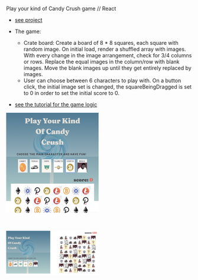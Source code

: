 Play your kind of Candy Crush game // React

- [see project](https://sweta-candy-crash.netlify.app)

- The game:
  - Crate board: Create a board of 8 \* 8 squares, each square with random image. On initial load, render a shuffled array with images. With every change in the image arrangement, check for 3/4 columns or rows. Replace the equal images in the column/row with blank images. Move the blank images up until they get entirely replaced by images.
  - User can choose between 6 characters to play with. On a button click, the initial image set is changed, the squareBeingDragged is set to 0 in order to set the initial score to 0.
- [see the tutorial for the game logic](https://www.youtube.com/watch?v=PBrEq9Wd6_U&t=2798s)

<p align-items: center>
    <img src='./readme-images/Screenshot-candy-crush-1.png' width='250'>
</p>
<br/>
<p align-items: center>
    <img src='./readme-images/Screenshot-candy-crush-2.png' width='250'>
</p>
<br/>
